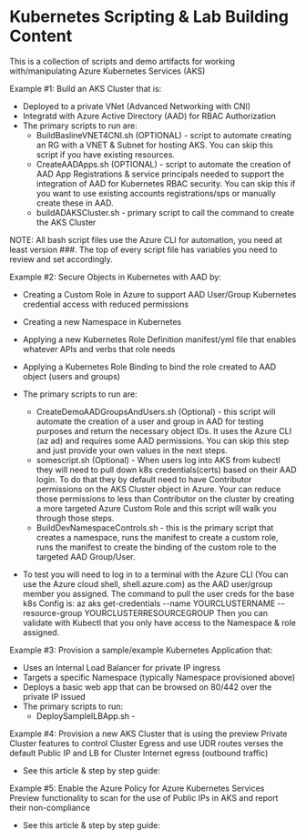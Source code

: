 # Kubernetes Scripting & Lab Building Content

This is a collection of scripts and demo artifacts for working with/manipulating Azure Kubernetes Services (AKS)

Example #1:  Build an AKS Cluster that is:
* Deployed to a private VNet (Advanced Networking with CNI) 
* Integratd with Azure Active Directory (AAD) for RBAC Authorization
* The primary scripts to run are:
    * BuildBaslineVNET4CNI.sh (OPTIONAL) - script to automate creating an RG with a VNET & Subnet for hosting AKS.  You can skip this script if you have existing resources.
    * CreateAADApps.sh (OPTIONAL) - script to automate the creation of AAD App Registrations & service principals needed to support the integration of AAD for Kubernetes RBAC security.  You can skip this if you want to use existing accounts registrations/sps or manually create these in AAD.
    * buildADAKSCluster.sh - primary script to call the command to create the AKS Cluster

NOTE:  All bash script files use the Azure CLI for automation, you need at least version ###.  The top of every script file has variables you need to review and set accordingly.

Example #2: Secure Objects in Kubernetes with AAD by:
* Creating a Custom Role in Azure to support AAD User/Group Kubernetes credential access with reduced permissions
* Creating a new Namespace in Kubernetes
* Applying a new Kubernetes Role Definition manifest/yml file that enables whatever APIs and verbs that role needs 
* Applying a Kubernetes Role Binding to bind the role created to AAD object (users and groups)
* The primary scripts to run are:
    * CreateDemoAADGroupsAndUsers.sh (Optional) - this script will automate the creation of a user and group in AAD for testing purposes and return the necessary object IDs.  It uses the Azure CLI (az ad) and requires some AAD permissions.  You can skip this step and just provide your own values in the next steps.
    * somescript.sh (Optional) - When users log into AKS from kubectl they will need to pull down k8s credentials(certs) based on their AAD login.  To do that they by default need to have Contributor permissions on the AKS Cluster object in Azure.  Your can reduce those permissions to less than Contributor on the cluster by creating a more targeted Azure Custom Role and this script will walk you through those steps.
    * BuildDevNamespaceControls.sh - this is the primary script that creates a namespace, runs the manifest to create a custom role, runs the manifest to create the binding of the custom role to the targeted AAD Group/User.  

* To test you will need to log in to a terminal with the Azure CLI (You can use the Azure cloud shell, shell.azure.com) as the AAD user/group member you assigned.  The command to pull the user creds for the base k8s Config is:  az aks get-credentials --name YOURCLUSTERNAME --resource-group YOURCLUSTERRESOURCEGROUP Then you can validate with Kubectl that you only have access to the Namespace & role assigned.

Example #3: Provision a sample/example Kubernetes Application that:
* Uses an Internal Load Balancer for private IP ingress 
* Targets a specific Namespace (typically Namespace provisioned above)
* Deploys a basic web app that can be browsed on 80/442 over the private IP issued
* The primary scripts to run:
    * DeploySampleILBApp.sh -

Example #4: Provision a new AKS Cluster that is using the preview Private Cluster features to control Cluster Egress and use UDR routes verses the default Public IP and LB for Cluster Internet egress (outbound traffic)
* See this article & step by step guide: 

Example #5: Enable the Azure Policy for Azure Kubernetes Services Preview functionality to scan for the use of Public IPs in AKS and report their non-compliance 
* See this article & step by step guide: 


